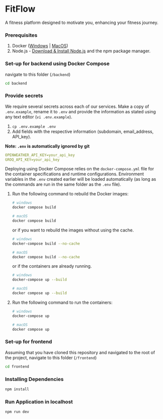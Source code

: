 # FitFlow
A fitness platform designed to motivate you, enhancing your fitness journey.

### Prerequisites
1. Docker ([Windows](https://docs.docker.com/desktop/install/windows-install/) | [MacOS](https://docs.docker.com/desktop/install/mac-install/))
2. Node.js - [Download & Install Node.js](https://nodejs.org/en/download/) and the npm package manager.


### Set-up for backend using Docker Compose

navigate to this folder (`/backend`)

```bash
cd backend
```

### Provide secrets

We require several secrets across each of our services.
Make a copy of `.env.example`, rename it to `.env` and provide the information as stated using any text editor (`vi .env.example`).

1. `cp .env.example .env`
2. Add fields with the respective information (subdomain, email_address, API_key).

**Note: `.env` is automatically ignored by git**

```yaml
OPENWEATHER_API_KEY=your_api_key
GROQ_API_KEY=your_api_key
```

Deploying using Docker Compose relies on the `docker-compose.yml` file for the container specifications and runtime configurations. Environment variables in the `.env` created earlier will be loaded automatically (as long as the commands are run in the same folder as the `.env` file).

1. Run the following command to rebuild the Docker images:

   ```bash
   # windows
   docker compose build

   # macOS
   docker compose build
   ```

   or if you want to rebuild the images without using the cache.

   ```bash
   # windows
   docker-compose build --no-cache

   # macOS
   docker compose build --no-cache
   ```

   or if the containers are already running.

   ```bash
   # windows
   docker-compose up --build

   # macOS
   docker compose up --build
   ```

2. Run the following command to run the containers:

   ```bash
   # windows
   docker-compose up

   # macOS
   docker compose up
   ```


### Set-up for frontend

Assuming that you have cloned this repository and navigated to the root of the project, navigate to this folder (`/frontend`)

```bash
cd frontend
```


### Installing Dependencies

```sh
npm install
```


### Run Application in localhost

```sh
npm run dev
```